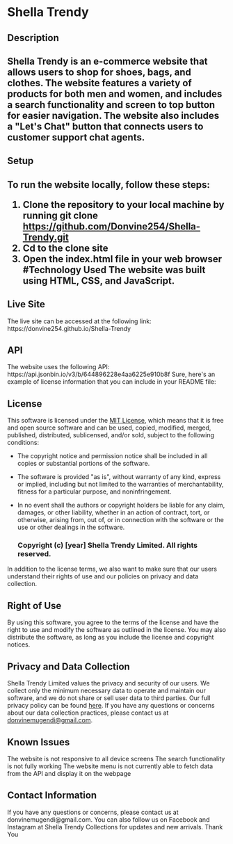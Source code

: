 <h1>Shella Trendy</h1>
<h2>Description<h2>
Shella Trendy is an e-commerce website that allows users to shop for shoes, bags, and clothes. The website features a variety of products for both men and women, and includes a search functionality and screen to top button for easier navigation. The website also includes a "Let's Chat" button that connects users to customer support chat agents.

<h2>Setup<h2>
To run the website locally, follow these steps:

1. Clone the repository to your local machine by running
git clone https://github.com/Donvine254/Shella-Trendy.git
2. Cd to the clone site
3. Open the index.html file in your web browser
#Technology Used
The website was built using HTML, CSS, and JavaScript.

  <h2>Live Site</h2>
The live site can be accessed at the following link: https://donvine254.github.io/Shella-Trendy

<h2>API</h2>
The website uses the following API: https://api.jsonbin.io/v3/b/644896228e4aa6225e910b8f
  Sure, here's an example of license information that you can include in your README file:

  <h2>License</h2>

This software is licensed under the [MIT License](https://opensource.org/licenses/MIT), which means that it is free and open source software and can be used, copied, modified, merged, published, distributed, sublicensed, and/or sold, subject to the following conditions:

- The copyright notice and permission notice shall be included in all copies or substantial portions of the software.
- The software is provided "as is", without warranty of any kind, express or implied, including but not limited to the warranties of merchantability, fitness for a particular purpose, and noninfringement.
- In no event shall the authors or copyright holders be liable for any claim, damages, or other liability, whether in an action of contract, tort, or otherwise, arising from, out of, or in connection with the software or the use or other dealings in the software.

  <h3>Copyright (c) [year] Shella Trendy Limited. All rights reserved.</h3>

In addition to the license terms, we also want to make sure that our users understand their rights of use and our policies on privacy and data collection. 

  <h2>Right of Use</h2>

By using this software, you agree to the terms of the license and have the right to use and modify the software as outlined in the license. You may also distribute the software, as long as you include the license and copyright notices.

  <h2>Privacy and Data Collection</h2>

Shella Trendy Limited values the privacy and security of our users. We collect only the minimum necessary data to operate and maintain our software, and we do not share or sell user data to third parties. Our full privacy policy can be found [here](https://www.shellatrendy.com/privacy-policy). If you have any questions or concerns about our data collection practices, please contact us at donvinemugendi@gmail.com.

  <h2>Known Issues</h2>
The website is not responsive to all device screens
The search functionality is not fully working
The website menu is not currently able to fetch data from the API and display it on the webpage
  <h2>Contact Information</h2>
If you have any questions or concerns, please contact us at donvinemugendi@gmail.com. You can also follow us on Facebook and Instagram at Shella Trendy Collections for updates and new arrivals.
Thank You
